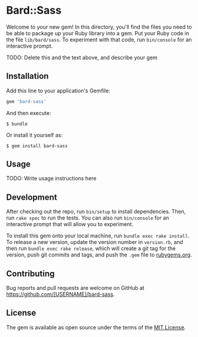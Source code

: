 # Bard::Sass

Welcome to your new gem! In this directory, you'll find the files you need to be able to package up your Ruby library into a gem. Put your Ruby code in the file `lib/bard/sass`. To experiment with that code, run `bin/console` for an interactive prompt.

TODO: Delete this and the text above, and describe your gem

## Installation

Add this line to your application's Gemfile:

```ruby
gem 'bard-sass'
```

And then execute:

    $ bundle

Or install it yourself as:

    $ gem install bard-sass

## Usage

TODO: Write usage instructions here

## Development

After checking out the repo, run `bin/setup` to install dependencies. Then, run `rake spec` to run the tests. You can also run `bin/console` for an interactive prompt that will allow you to experiment.

To install this gem onto your local machine, run `bundle exec rake install`. To release a new version, update the version number in `version.rb`, and then run `bundle exec rake release`, which will create a git tag for the version, push git commits and tags, and push the `.gem` file to [rubygems.org](https://rubygems.org).

## Contributing

Bug reports and pull requests are welcome on GitHub at https://github.com/[USERNAME]/bard-sass.

## License

The gem is available as open source under the terms of the [MIT License](https://opensource.org/licenses/MIT).
